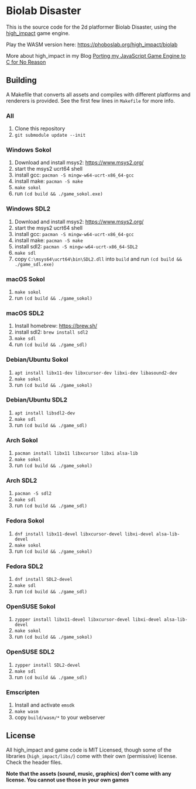# Biolab Disaster

This is the source code for the 2d platformer Biolab Disaster, using the [high_impact](https://github.com/phoboslab/high_impact) game engine.

Play the WASM version here: https://phoboslab.org/high_impact/biolab

More about high_impact in my Blog [Porting my JavaScript Game Engine to C for No Reason](https://phoboslab.org/log/2024/08/high_impact)

## Building

A Makefile that converts all assets and compiles with different platforms and
renderers is provided. See the first few lines in `Makefile` for more info.

### All
1. Clone this repository
2. `git submodule update --init`

### Windows Sokol
1. Download and install msys2: https://www.msys2.org/
2. start the msys2 ucrt64 shell
3. install gcc: `pacman -S mingw-w64-ucrt-x86_64-gcc`
5. install make: `pacman -S make`
6. `make sokol`
7. run `(cd build && ./game_sokol.exe)`

### Windows SDL2
1. Download and install msys2: https://www.msys2.org/
2. start the msys2 ucrt64 shell
3. install gcc: `pacman -S mingw-w64-ucrt-x86_64-gcc`
5. install make: `pacman -S make`
6. install sdl2: `pacman -S mingw-w64-ucrt-x86_64-SDL2`
7. `make sdl`
8. copy `C:\msys64\ucrt64\bin\SDL2.dll` into `build` and run `(cd build && ./game_sdl.exe)`

### macOS Sokol
1. `make sokol`
2. run `(cd build && ./game_sokol)`

### macOS SDL2
1. Install homebrew: https://brew.sh/
2. install sdl2: `brew install sdl2`
3. `make sdl`
4. run `(cd build && ./game_sdl)`

### Debian/Ubuntu Sokol
1. `apt install libx11-dev libxcursor-dev libxi-dev libasound2-dev`
2. `make sokol`
3. run `(cd build && ./game_sokol)`

### Debian/Ubuntu SDL2
1. `apt install libsdl2-dev`
2. `make sdl`
3. run `(cd build && ./game_sdl)`

### Arch Sokol
1. `pacman install libx11 libxcursor libxi alsa-lib`
2. `make sokol`
3. run `(cd build && ./game_sokol)`

### Arch SDL2
1. `pacman -S sdl2`
2. `make sdl`
3. run `(cd build && ./game_sdl)`

### Fedora Sokol
1. `dnf install libx11-devel libxcursor-devel libxi-devel alsa-lib-devel`
2. `make sokol`
3. run `(cd build && ./game_sokol)`

### Fedora SDL2
1. `dnf install SDL2-devel`
2. `make sdl`
3. run `(cd build && ./game_sdl)`

### OpenSUSE Sokol
1. `zypper install libx11-devel libxcursor-devel libxi-devel alsa-lib-devel`
2. `make sokol`
3. run `(cd build && ./game_sokol)`

### OpenSUSE SDL2
1. `zypper install SDL2-devel`
2. `make sdl`
3. run `(cd build && ./game_sdl)`

### Emscripten
1. Install and activate `emsdk`
2. `make wasm`
3. copy `build/wasm/*` to your webserver


## License

All high_impact and game code is MIT Licensed, though some of the libraries (`high_impact/libs/`) come with their own (permissive) license. Check the header files.

**Note that the assets (sound, music, graphics) don't come with any license. You cannot use those in your own games**
